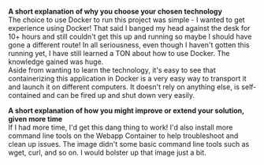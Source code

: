 **A short explanation of why you choose your chosen technology**  
The choice to use Docker to run this project was simple - I wanted to get experience using Docker! That said I banged my head against the desk for 10+ hours and still couldn't get this up and running so maybe I should have gone a different route! In all seriousness, even though I haven't gotten this running yet, I have still learned a TON about how to use Docker. The knowledge gained was huge.  
Aside from wanting to learn the technology, it's easy to see that containerizing this application in Docker is a very easy way to transport it and launch it on different computers. It doesn't rely on anything else, is self-contained and can be fired up and shut down very easily. 

**A short explanation of how you might improve or extend your solution, given more time**  
If I had more time, I'd get this dang thing to work! I'd also install more command line tools on the Webapp Container to help troubleshoot and clean up issues. The image didn't some basic command line tools such as wget, curl, and so on. I would bolster up that image just a bit. 

